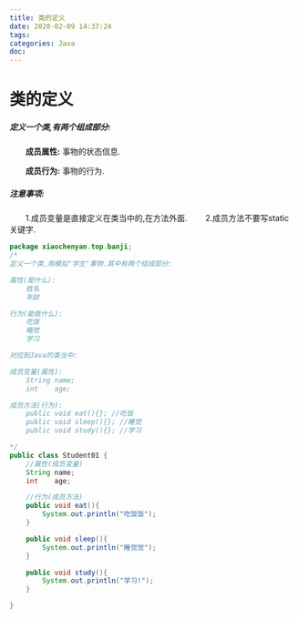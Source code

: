 ```yaml
---
title: 类的定义
date: 2020-02-09 14:37:24
tags:
categories: Java
doc:
---
```


# 类的定义

##### 定义一个类,有两个组成部分:

&emsp;&emsp;<b>成员属性:</b>&nbsp;事物的状态信息.

&emsp;&emsp;<b>成员行为:</b>&nbsp;事物的行为.

##### 注意事项:

&emsp;&emsp;1.成员变量是直接定义在类当中的,在方法外面.
		&emsp;&emsp;2.成员方法不要写static关键字.

```java
package xiaochenyan.top.banji;
/*
定义一个类,用模拟"学生"事物.其中有两个组成部分:

属性(是什么):
    姓名
    年龄

行为(能做什么):
    吃饭
    睡觉
    学习

对应到Java的类当中:

成员变量(属性):
    String name;
    int    age;

成员方法(行为):
    public void eat(){}; //吃饭
    public void sleep(){}; //睡觉
    public void study(){}; //学习

*/
public class Student01 {
    //属性(成员变量)
    String name;
    int    age;

    //行为(成员方法)
    public void eat(){
        System.out.println("吃饭饭");
    }

    public void sleep(){
        System.out.println("睡觉觉");
    }

    public void study(){
        System.out.println("学习!");
    }

}

```

